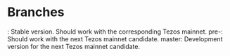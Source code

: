 # Branches

<release-name>: Stable version.  Should work with the corresponding Tezos mainnet.
pre-<release-name>:  Should work with the next Tezos mainnet candidate.
master: Development version for the next Tezos mainnet candidate.
